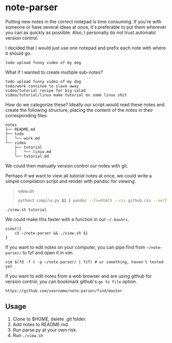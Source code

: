 # note-parser

Putting new notes in the correct notepad is time consuming.
If you're with someone or have several ideas at once, it's preferable to put them wherever you can as quickly as possible.
Also, I personally do not trust automatic version control.

I decided that I would just use one notepad and prefix each note with where it should go.
```
todo upload funny video of my dog
```

What if I wanted to create multiple sub-notes?
```
todo upload funny video of my dog
todo/work continue to slave away
video/tutorial recipe for big salad
video/tutorial/linux make tutorial on some linux shit
```

How do we categorize these?
Ideally our script would read these notes and create the following structure, placing the content of the notes in their corresponding files:
```
notes
├── README.md
├── todo
│   └── work.md
└── video
    ├── tutorial
    │   └── linux.md
    └── tutorial.md
```

We could then manually version control our notes with git.

Perhaps if we want to view all *tutorial* notes at once, we could write a simple compilation script and render with pandoc for viewing.
> view.sh
>```bash
>python3 compile.py $1 | pandoc --to=html5 --css github.css --self-contained --metadata title="NOTES" -o tmp.html && firefox tmp.html
>```
```
./view.sh tutorial
```

We could make this faster with a function in our `~/.bashrc`.
```
view(){
	cd ~/note-parser && ./view.sh $1
}
```

If you want to edit notes on your computer, you can pipe find from `~/note-parser/` to fzf and open it in vim.
```
vim $(fd -f t -p ~/note-parser/ | fzf) # or something, haven't tested yet
```

If you want to edit notes from a web browser and are using github for version control, you can bookmark github's `go to file` option.
```
https://github.com/username/note-parser/find/master
```

## Usage
1. Clone to $HOME, delete .git folder.
1. Add notes to README.md.
1. Run parse.py at your own risk.
1. Run `./view.sh`
